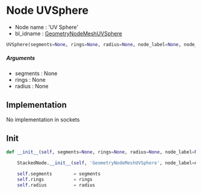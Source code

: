 # Node UVSphere

- Node name : 'UV Sphere'
- bl_idname : [GeometryNodeMeshUVSphere](https://docs.blender.org/api/current/bpy.types.GeometryNodeMeshUVSphere.html)


``` python
UVSphere(segments=None, rings=None, radius=None, node_label=None, node_color=None)
```
##### Arguments

- segments : None
- rings : None
- radius : None

## Implementation

No implementation in sockets

## Init

``` python
def __init__(self, segments=None, rings=None, radius=None, node_label=None, node_color=None):

    StackedNode.__init__(self, 'GeometryNodeMeshUVSphere', node_label=node_label, node_color=node_color)

    self.segments        = segments
    self.rings           = rings
    self.radius          = radius
```
